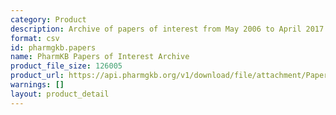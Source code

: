 ```yaml
---
category: Product
description: Archive of papers of interest from May 2006 to April 2017
format: csv
id: pharmgkb.papers
name: PharmKB Papers of Interest Archive
product_file_size: 126005
product_url: https://api.pharmgkb.org/v1/download/file/attachment/PapersOfInterestArchive.csv
warnings: []
layout: product_detail
---
```


